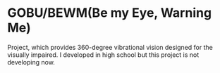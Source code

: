 # GOBU/BEWM(Be my Eye, Warning Me)
Project, which provides 360-degree vibrational vision designed for the visually impaired. I developed in high school but this project is not developing now.
